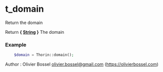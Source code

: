 # t_domain

Return the domain

Return **{ [String](http://php.net/manual/en/language.types.string.php) }** The domain

### Example
```php
	$domain = Thorin::domain();
```
Author : Olivier Bossel <olivier.bossel@gmail.com> (https://olivierbossel.com)